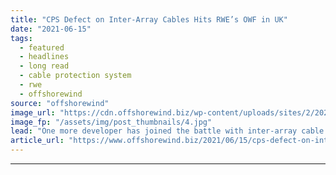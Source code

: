 ```yaml
---
title: "CPS Defect on Inter-Array Cables Hits RWE’s OWF in UK"
date: "2021-06-15"
tags: 
  - featured
  - headlines
  - long read
  - cable protection system
  - rwe
  - offshorewind
source: "offshorewind"
image_url: "https://cdn.offshorewind.biz/wp-content/uploads/sites/2/2021/06/15151503/RWE_archive.jpg"
image_fp: "/assets/img/post_thumbnails/4.jpg"
lead: "One more developer has joined the battle with inter-array cable issues that continues across"
article_url: "https://www.offshorewind.biz/2021/06/15/cps-defect-on-inter-array-cables-hits-rwes-owf-in-uk/"
---
```


---
